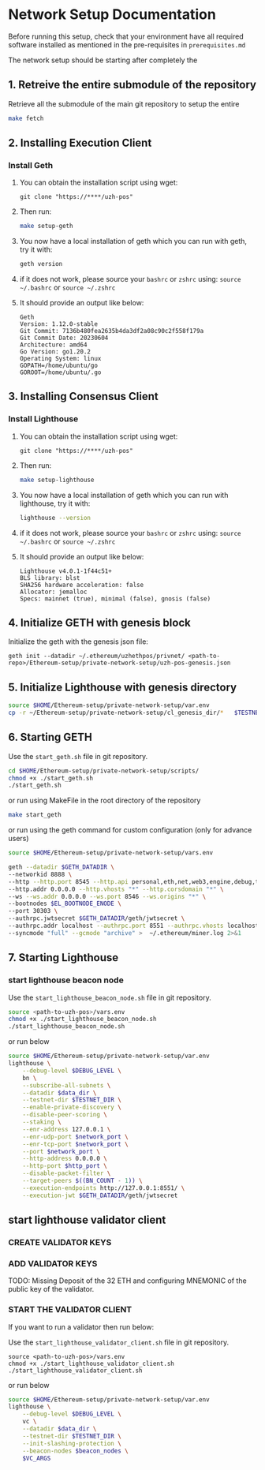 # Network Setup Documentation

Before running this setup, check that your environment have all required software installed as mentioned in the pre-requisites in `prerequisites.md`

The network setup should be starting after completely the

## 1. Retreive the entire submodule of the repository

Retrieve all the submodule of the main git repository to setup the entire

```bash
make fetch
```

## 2. Installing Execution Client

### Install Geth

1. You can obtain the installation script using wget:

    `git clone "https://****/uzh-pos"`

2. Then run:

    ```bash
    make setup-geth
    ```

3. You now have a local installation of geth which you can run with geth, try it with:

    ```bash
    geth version
    ```

4. if it does not work, please source your `bashrc` or `zshrc` using:
```source ~/.bashrc``` or ```source ~/.zshrc```

5. It should provide an output like below:

    ```
    Geth
    Version: 1.12.0-stable
    Git Commit: 7136b480fea2635b4da3df2a08c90c2f558f179a
    Git Commit Date: 20230604
    Architecture: amd64
    Go Version: go1.20.2
    Operating System: linux
    GOPATH=/home/ubuntu/go
    GOROOT=/home/ubuntu/.go
    ```

## 3. Installing Consensus Client

### Install Lighthouse

1. You can obtain the installation script using wget:

    `git clone "https://****/uzh-pos"`

2. Then run:

    ```bash
    make setup-lighthouse
    ```

3. You now have a local installation of geth which you can run with lighthouse, try it with:

    ```bash
    lighthouse --version
    ```

4. if it does not work, please source your `bashrc` or `zshrc` using:
```source ~/.bashrc``` or ```source ~/.zshrc```

5. It should provide an output like below:

    ```
    Lighthouse v4.0.1-1f44c51+
    BLS library: blst
    SHA256 hardware acceleration: false
    Allocator: jemalloc
    Specs: mainnet (true), minimal (false), gnosis (false)
    ```

## 4. Initialize GETH with genesis block

Initialize the geth with the genesis json file:

```
geth init --datadir ~/.ethereum/uzhethpos/privnet/ <path-to-repo>/Ethereum-setup/private-network-setup/uzh-pos-genesis.json
```

## 5. Initialize Lighthouse with genesis directory

```bash
source $HOME/Ethereum-setup/private-network-setup/var.env
cp -r ~/Ethereum-setup/private-network-setup/cl_genesis_dir/*   $TESTNET_DIR
```

## 6. Starting GETH

Use the `start_geth.sh` file in git repository.

```bash
cd $HOME/Ethereum-setup/private-network-setup/scripts/
chmod +x ./start_geth.sh
./start_geth.sh
```

or run using MakeFile in the root directory of the repository

```bash
make start_geth
```

or run using the geth command for custom configuration (only for advance users)

```bash
source $HOME/Ethereum-setup/private-network-setup/vars.env

geth --datadir $GETH_DATADIR \
--networkid 8888 \
--http --http.port 8545 --http.api personal,eth,net,web3,engine,debug,txpool \
--http.addr 0.0.0.0 --http.vhosts "*" --http.corsdomain "*" \
--ws --ws.addr 0.0.0.0 --ws.port 8546 --ws.origins "*" \
--bootnodes $EL_BOOTNODE_ENODE \
--port 30303 \
--authrpc.jwtsecret $GETH_DATADIR/geth/jwtsecret \
--authrpc.addr localhost --authrpc.port 8551 --authrpc.vhosts localhost \
--syncmode "full" --gcmode "archive" >  ~/.ethereum/miner.log 2>&1
```

## 7. Starting Lighthouse

### start lighthouse beacon node

Use the `start_lighthouse_beacon_node.sh` file in git repository.

```bash
source <path-to-uzh-pos>/vars.env
chmod +x ./start_lighthouse_beacon_node.sh
./start_lighthouse_beacon_node.sh
```

or run below

```bash
source $HOME/Ethereum-setup/private-network-setup/var.env
lighthouse \
    --debug-level $DEBUG_LEVEL \
    bn \
    --subscribe-all-subnets \
    --datadir $data_dir \
    --testnet-dir $TESTNET_DIR \
    --enable-private-discovery \
    --disable-peer-scoring \
    --staking \
    --enr-address 127.0.0.1 \
    --enr-udp-port $network_port \
    --enr-tcp-port $network_port \
    --port $network_port \
    --http-address 0.0.0.0 \
    --http-port $http_port \
    --disable-packet-filter \
	--target-peers $((BN_COUNT - 1)) \
    --execution-endpoints http://127.0.0.1:8551/ \
    --execution-jwt $GETH_DATADIR/geth/jwtsecret 
```

## start lighthouse validator client

### CREATE VALIDATOR KEYS

### ADD VALIDATOR KEYS 

TODO: Missing Deposit of the 32 ETH and configuring MNEMONIC of the public key of the validator.

### START THE VALIDATOR CLIENT
If you want to run a validator then run below:

Use the `start_lighthouse_validator_client.sh` file in git repository.

```
source <path-to-uzh-pos>/vars.env
chmod +x ./start_lighthouse_validator_client.sh
./start_lighthouse_validator_client.sh
```

or run below

```bash
source $HOME/Ethereum-setup/private-network-setup/var.env
lighthouse \
    --debug-level $DEBUG_LEVEL \
    vc \
    --datadir $data_dir \
    --testnet-dir $TESTNET_DIR \
    --init-slashing-protection \
    --beacon-nodes $beacon_nodes \
    $VC_ARGS
```

